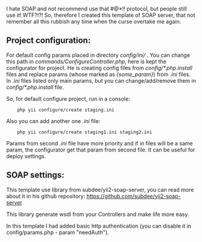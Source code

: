 I hate SOAP and not recommend use that #@*!! protocol, but people still use it! WTF?!?! So, therefore I created this 
template of SOAP server, that not remember all this rubbish any time when the curse overtake me again.

Project configuration:
----------------------

For default config params placed in directory *config/ini/* . You can change this path in *commands/ConfigureController.php*, 
here is kept the configurator for project. He is creating config files from *config/\*.php.install* files and replace params 
(whose marked as *{some_param}*) from *.ini* files. In *.ini* files listed only main params, but you can change/add/remove them
in *config/\*.php.install* file.

So, for default configure project, run in a console:
        
        php yii configure/create staging.ini

Also you can add another one *.ini* file:

        php yii configure/create staging1.ini staging2.ini
        
Params from second *.ini* file have more priority and if in files will be a same param, the configurator get that param from
second file. It can be useful for deploy settings.

SOAP settings:
-------------
This template use library from subdee/yii2-soap-server, you can read more about it in his github repository:
<a href="https://github.com/subdee/yii2-soap-server" target="_blank">https://github.com/subdee/yii2-soap-server</a>

This library generate wsdl from your Controllers and make life more easy.

In this template I had added basic http authentication (you can disable it in config/params.php - param "needAuth").